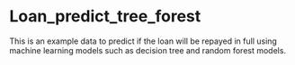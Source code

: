 # Loan_predict_tree_forest
This is an example data to predict if the loan will be repayed in full using machine learning models such as decision tree and random forest models.
